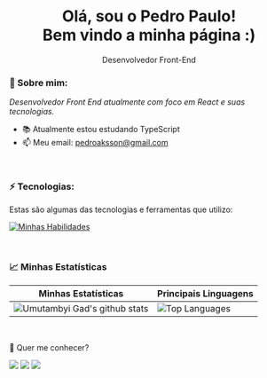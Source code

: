 <h1 align='center'>
  Olá, sou o Pedro Paulo!
  <br/>
  Bem vindo a minha página :)
</h1>

<p align='center'>
  Desenvolvedor Front-End
</p>

### 🥽 Sobre mim:

<p>
  <em>
    Desenvolvedor Front End atualmente com foco em React e suas tecnologias.
  </em>
</p>

- 📚 Atualmente estou estudando TypeScript 
- 📫 Meu email: pedroaksson@gmail.com

<br/>

### ⚡ Tecnologias:

Estas são algumas das tecnologias e ferramentas que utilizo:

[![Minhas Habilidades](https://skillicons.dev/icons?i=html,css,js,ts,react,styledcomponents,firebase,redux,git
)](https://skillicons.dev)

<br/>

### 📈 Minhas Estatísticas

| Minhas Estatísticas                                                                                                                                                            | Principais Linguagens                                                                                                                                                                     |
| ------------------------------------------------------------------------------------------------------------------------------------------------------------------------ | ---------------------------------------------------------------------------------------------------------------------------------------------------------------------------------- |
| ![Umutambyi Gad's github stats](https://github-readme-stats.vercel.app/api?username=pedropleite&show_icons=true&hide_border=true&count_private=true&theme=jolly) | ![Top Languages](https://github-readme-stats.vercel.app/api/top-langs/?username=pedropleite&langs_count=10&count_private=true&hide_border=true&theme=jolly&layout=compact) |

<br/>

💬 Quer me conhecer?

<div>
  <a href="https://www.linkedin.com/in/pedro-paulo-leite/" target="_blank"><img src="https://img.shields.io/badge/-LinkedIn-%230077B5?style=for-the-badge&logo=linkedin&logoColor=white" target="_blank"></a>
  <a href="https://api.whatsapp.com/send/?phone=%2B5587999631218&text&app_absent=0" target="_blank"><img src="https://img.shields.io/badge/WhatsApp-25D366?style=for-the-badge&logo=whatsapp&logoColor=white" target="_blank"></a>
  <a href = "mailto:pedroaksson@gmail.com"><img src="https://img.shields.io/badge/-Gmail-%23333?style=for-the-badge&logo=gmail&logoColor=white" target="_blank"></a>
</div>
<br>
  
